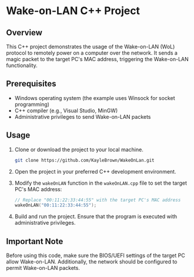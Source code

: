 
# Wake-on-LAN C++ Project

## Overview

This C++ project demonstrates the usage of the Wake-on-LAN (WoL) protocol to remotely power on a computer over the network. It sends a magic packet to the target PC's MAC address, triggering the Wake-on-LAN functionality.

## Prerequisites

- Windows operating system (the example uses Winsock for socket programming)
- C++ compiler (e.g., Visual Studio, MinGW)
- Administrative privileges to send Wake-on-LAN packets

## Usage

1. Clone or download the project to your local machine.

    ```bash
    git clone https://github.com/KayleBrown/WakeOnLan.git
    ```

2. Open the project in your preferred C++ development environment.

3. Modify the `wakeOnLAN` function in the `wakeOnLAN.cpp` file to set the target PC's MAC address:

    ```cpp
    // Replace "00:11:22:33:44:55" with the target PC's MAC address
    wakeOnLAN("00:11:22:33:44:55");
    ```

4. Build and run the project. Ensure that the program is executed with administrative privileges.

## Important Note

Before using this code, make sure the BIOS/UEFI settings of the target PC allow Wake-on-LAN. Additionally, the network should be configured to permit Wake-on-LAN packets.
